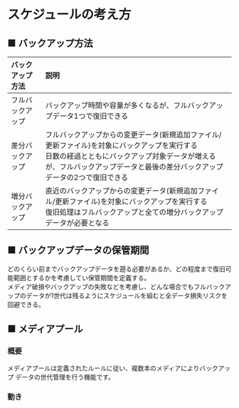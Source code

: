 # スケジュールの考え方
## ■ バックアップ方法
|バックアップ方法|説明|
|:---|:---|
|フルバックアップ|バックアップ時間や容量が多くなるが、フルバックアップデータ1つで復旧できる|
|差分バックアップ|フルバックアップからの変更データ(新規追加ファイル/更新ファイル)を対象にバックアップを実行する</br>日数の経過とともにバックアップ対象データが増えるが、フルバックアップデータと最後の差分バックアップデータの2つで復旧できる|
|増分バックアップ|直近のバックアップからの変更データ(新規追加ファイル/更新ファイル)を対象にバックアップを実行する</br>復旧処理はフルバックアップと全ての増分バックアップデータが必要となる|

## ■ バックアップデータの保管期間
どのくらい前までバックアップデータを遡る必要があるか、どの程度まで復旧可能範囲とするかを考慮してい保管期間を定義する。  
メディア破損やバックアップの失敗などを考慮し、どんな場合でもフルバックアップのデータが1世代は残るようにスケジュールを組むと全データ損失リスクを回避できる。

## ■ メディアプール
### 概要
メディアプールは定義されたルールに従い、複数本のメディアによりバックアップ データの世代管理を行う機能です。
### 動き
